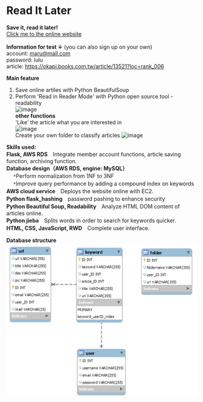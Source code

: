 # Read It Later
**Save it, read it later!**<br>
[Click me to the online website](http://3.140.25.231:3000/)<br><br>
**Information for test ↓** (you can also sign up on your own)<br>
account: maru@mail.com<br>
password: lulu<br>
article: https://okapi.books.com.tw/article/13521?loc=rank_006<br>

**Main feature**<br>
1. Save online artiles with Python BeautifulSoup<br>
2. Perform 'Read in Reader Mode' with Python open source tool - readability<br>
![image](https://j.gifs.com/NOY59p.gif)<br>
**other functions**<br>'Like' the article what you are interested in<br>
![image](https://github.com/Jhih-cell/ReadItLater/blob/main/liked.gif)<br>
Create your own folder to classify articles
![image](https://github.com/Jhih-cell/ReadItLater/blob/main/folders.gif)<br>


**Skills used:**<br>
**Flask, AWS RDS**　Integrate member account functions, article saving function, archiving function.<br>
**Database design（AWS RDS, engine: MySQL）**<br>　
`*`Perform normalization from 1NF to 3NF<br>　
`*`Improve query performance by adding a compound index on keywords<br>
**AWS cloud service**　Deploys the website online with EC2.<br>
**Python flask_hashing**　password pashing to enhance security<br>
**Python Beautiful Soup, Readability**　Analyze HTML DOM content of articles online.<br>
**Python jieba**　Splits words in order to search for keywords quicker.<br>
**HTML, CSS, JavaScript, RWD**　Complete user interface.<br>

**Database structure**<br>
![image](https://github.com/Jhih-cell/ReadItLater/blob/main/db.png)
